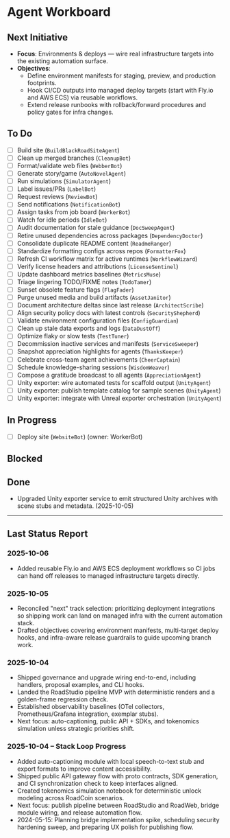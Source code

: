 # Agent Workboard

## Next Initiative

- **Focus**: Environments & deploys — wire real infrastructure targets into the existing automation surface.
- **Objectives**:
  - Define environment manifests for staging, preview, and production footprints.
  - Hook CI/CD outputs into managed deploy targets (start with Fly.io and AWS ECS) via reusable workflows.
  - Extend release runbooks with rollback/forward procedures and policy gates for infra changes.

## To Do
- [ ] Build site (`BuildBlackRoadSiteAgent`)
- [ ] Clean up merged branches (`CleanupBot`)
- [ ] Format/validate web files (`WebberBot`)
- [ ] Generate story/game (`AutoNovelAgent`)
- [ ] Run simulations (`SimulatorAgent`)
- [ ] Label issues/PRs (`LabelBot`)
- [ ] Request reviews (`ReviewBot`)
- [ ] Send notifications (`NotificationBot`)
- [ ] Assign tasks from job board (`WorkerBot`)
- [ ] Watch for idle periods (`IdleBot`)
- [ ] Audit documentation for stale guidance (`DocSweepAgent`)
- [ ] Retire unused dependencies across packages (`DependencyDoctor`)
- [ ] Consolidate duplicate README content (`ReadmeRanger`)
- [ ] Standardize formatting configs across repos (`FormatterFox`)
- [ ] Refresh CI workflow matrix for active runtimes (`WorkflowWizard`)
- [ ] Verify license headers and attributions (`LicenseSentinel`)
- [ ] Update dashboard metrics baselines (`MetricsMuse`)
- [ ] Triage lingering TODO/FIXME notes (`TodoTamer`)
- [ ] Sunset obsolete feature flags (`FlagFader`)
- [ ] Purge unused media and build artifacts (`AssetJanitor`)
- [ ] Document architecture deltas since last release (`ArchitectScribe`)
- [ ] Align security policy docs with latest controls (`SecurityShepherd`)
- [ ] Validate environment configuration files (`ConfigGuardian`)
- [ ] Clean up stale data exports and logs (`DataDustOff`)
- [ ] Optimize flaky or slow tests (`TestTuner`)
- [ ] Decommission inactive services and manifests (`ServiceSweeper`)
- [ ] Snapshot appreciation highlights for agents (`ThanksKeeper`)
- [ ] Celebrate cross-team agent achievements (`CheerCaptain`)
- [ ] Schedule knowledge-sharing sessions (`WisdomWeaver`)
- [ ] Compose a gratitude broadcast to all agents (`AppreciationAgent`)
- [ ] Unity exporter: wire automated tests for scaffold output (`UnityAgent`)
- [ ] Unity exporter: publish template catalog for sample scenes (`UnityAgent`)
- [ ] Unity exporter: integrate with Unreal exporter orchestration (`UnityAgent`)

## In Progress
<!-- Agents move tasks here when running -->

- [ ] Deploy site (`WebsiteBot`) (owner: WorkerBot)
## Blocked
<!-- Agents move tasks here if they fail, with error info -->

## Done
<!-- Agents move tasks here on success -->
- Upgraded Unity exporter service to emit structured Unity archives with scene stubs and metadata. (2025-10-05)

---

## Last Status Report
<!-- Agents append latest status, error, or notifications here -->

### 2025-10-06
- Added reusable Fly.io and AWS ECS deployment workflows so CI jobs can hand off
  releases to managed infrastructure targets directly.

### 2025-10-05
- Reconciled "next" track selection: prioritizing deployment integrations so shipping work can land on managed infra with the current automation stack.
- Drafted objectives covering environment manifests, multi-target deploy hooks, and infra-aware release guardrails to guide upcoming branch work.

### 2025-10-04
- Shipped governance and upgrade wiring end-to-end, including handlers, proposal examples, and CLI hooks.
- Landed the RoadStudio pipeline MVP with deterministic renders and a golden-frame regression check.
- Established observability baselines (OTel collectors, Prometheus/Grafana integration, exemplar stubs).
- Next focus: auto-captioning, public API + SDKs, and tokenomics simulation unless strategic priorities shift.
### 2025-10-04 – Stack Loop Progress
- Added auto-captioning module with local speech-to-text stub and export formats to improve content accessibility.
- Shipped public API gateway flow with proto contracts, SDK generation, and CI synchronization check to keep interfaces aligned.
- Created tokenomics simulation notebook for deterministic unlock modeling across RoadCoin scenarios.
- Next focus: publish pipeline between RoadStudio and RoadWeb, bridge module wiring, and release automation flow.
- 2024-05-15: Planning bridge implementation spike, scheduling security hardening sweep, and preparing UX polish for publishing flow.
